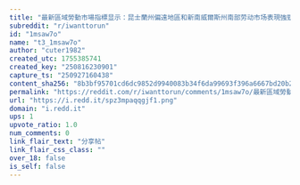 ```yaml
---
title: "最新區域勞動市場指標显示：昆士蘭州偏遠地區和新南威爾斯州南部劳动市场表現強勁"
subreddit: "r/iwanttorun"
id: "1msaw7o"
name: "t3_1msaw7o"
author: "cuter1982"
created_utc: 1755385741
created_key: "250816230901"
capture_ts: "250927160438"
content_sha256: "8b3bf95701cd6dc9852d9940083b34f6da99693f396a6667bd20b245825a8e56"
permalink: "https://reddit.com/r/iwanttorun/comments/1msaw7o/最新區域勞動市場指標显示昆士蘭州偏遠地區和新南威爾斯州南部劳动市场表現強勁/"
url: "https://i.redd.it/spz3mpaqqgjf1.png"
domain: "i.redd.it"
ups: 1
upvote_ratio: 1.0
num_comments: 0
link_flair_text: "分享帖"
link_flair_css_class: ""
over_18: false
is_self: false
---
```


